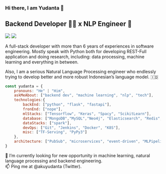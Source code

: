 ### Hi there, I am Yudanta 👋
## Backend Developer 👨‍💻 x NLP Engineer 🤖

[![](https://img.shields.io/badge/LinkedIn-yudanta-blue)](http://linkedin.com/in/yudanta/)
[![](https://img.shields.io/badge/Twitter-akuyudanta-blue)](https://twitter.com/akuyudanta)

A full-stack developer with more than 6 years of experiences in software engineering. Mostly speak with Python both for developing REST-Full application and doing research, including: data processing, machine learning and everything in between. 

Also, I am a serious Natural Language Processing engineer who endlessly trying to develop better and more robust Indonesian’s language model. 🇮🇩

```javascript
const yudanta = {
    pronouns: "He" | "Him",
    askMeAbout: ["backend dev", "machine learning", "nlp", "tech"],
    technologies:{
        backEnd: ["python", "flask", "fastapi"],
        fronEnd: ["nope"],
        mlStacks: ["Tensorflow", "Keras", "Spacy", "ScikitLearn"],
        database: ["MongoDB","MySQL","Neo4j", "Elasticsearch", "Redis", "RabbitMQ"],
        dataStacks: ["spark"],
        devOps: ["Git", "Jenkins", "Docker", "K8S"],
        misc: ["TF-Serving", "PyPy3"]
    },
    architecture: ["PubSub", "microservices", "event-driven", "MLPipeline"],
}
```

🔭 I’m currently looking for new opportunity in machine learning, natural language processing and backend engineering. <br>
📫 Ping me at @akuyudanta (Twitter). 

<!--
**yudanta/yudanta** is a ✨ _special_ ✨ repository because its `README.md` (this file) appears on your GitHub profile.

Here are some ideas to get you started:

- 🔭 I’m currently working on ...
- 🌱 I’m currently learning ...
- 👯 I’m looking to collaborate on ...
- 🤔 I’m looking for help with ...
- 💬 Ask me about ...
- 📫 How to reach me: ...
- 😄 Pronouns: ...
- ⚡ Fun fact: ...
-->

